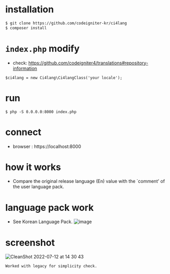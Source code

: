 
# installation
```bash
$ git clone https://github.com/codeigniter-kr/ci4lang
$ composer install
```

# `index.php` modify
- check: https://github.com/codeigniter4/translations#repository-information
```
$ci4lang = new Ci4lang\Ci4langClass('your locale');
```

# run
```base
$ php -S 0.0.0.0:8000 index.php
```

# connect
- browser : https://localhost:8000

# how it works
- Compare the original release language (En) value with the `comment' of the user language pack.

# language pack work
- See Korean Language Pack.
![image](https://user-images.githubusercontent.com/5427199/178419849-f0b5f4da-723b-4f5a-b123-2f39d73260ea.png)


# screenshot
![CleanShot 2022-07-12 at 14 30 43](https://user-images.githubusercontent.com/5427199/178416303-43539f7c-9d51-42e1-b773-1be9222893eb.png)


```
Worked with legacy for simplicity check.
```

